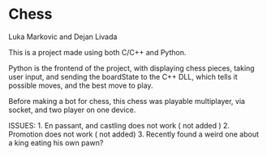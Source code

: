 # Chess
Luka Markovic and Dejan Livada

This is a project made using both C/C++ and Python.

Python is the frontend of the project, with displaying chess pieces, taking user input, and sending the boardState to the C++ DLL, which tells it possible moves, and the best move to play.

Before making a bot for chess, this chess was playable multiplayer, via socket, and two player on one device.

ISSUES:
    1. En passant, and castling does not work ( not added )
    2. Promotion does not work ( not added)
    3. Recently found a weird one about a king eating his own pawn?